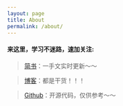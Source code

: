 ```yaml
---
layout: page
title: About
permalink: /about/
---
```


#### 来这里，学习不迷路，速加关注:
>[简书](https://www.jianshu.com/u/da1677475c27)：一手文实时更新～～

>[博客](http://www.cnblogs.com/xiaoxi-3-/)：都是干货！！！

>[Github](https://github.com/wangxiaoxi3)：开源代码，仅供参考～～
